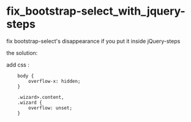 # fix_bootstrap-select_with_jquery-steps
fix bootstrap-select's disappearance if you put it inside jQuery-steps

the solution:

add css :

        body {
            overflow-x: hidden;
        }

        .wizard>.content,
        .wizard {
            overflow: unset;
        }
